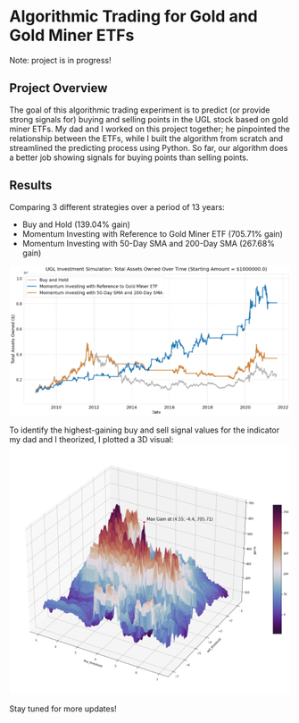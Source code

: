 # Algorithmic Trading for Gold and Gold Miner ETFs

Note: project is in progress!

## Project Overview
The goal of this algorithmic trading experiment is to predict (or provide strong signals for) buying and selling points in the UGL stock based on gold miner ETFs. My dad and I worked on this project together; he pinpointed the relationship between the ETFs, while I built the algorithm from scratch and streamlined the predicting process using Python. So far, our algorithm does a better job showing signals for buying points than selling points.

## Results

Comparing 3 different strategies over a period of 13 years:
- Buy and Hold (139.04% gain)
- Momentum Investing with Reference to Gold Miner ETF (705.71% gain)
- Momentum Investing with 50-Day SMA and 200-Day SMA (267.68% gain)

<img src="images/Total Assets Owned Over Time v2.png?raw=true"/>

To identify the highest-gaining buy and sell signal values for the indicator my dad and I theorized, I plotted a 3D visual:
<img src="images/Strategy Involving GDX buy and sell thresholds.png?raw=true"/>

Stay tuned for more updates!
